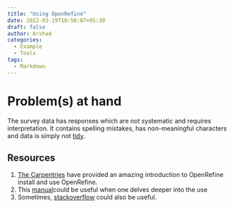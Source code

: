 ```yaml
---
title: "Using OpenRefine"
date: 2022-03-19T10:58:07+05:30
draft: false
author: Arshad
categories:
  - Example
  - Tools
tags:
  - Markdown
---
```


# Problem(s) at hand

The survey data has responses which are not systematic and requires interpretation. It contains spelling mistakes, has non-meaningful characters and data is simply not [tidy](https://r4ds.had.co.nz/tidy-data.html).

## Resources
1. [The Carpentries](https://librarycarpentry.org/lc-open-refine/) have provided an amazing introduction to OpenRefine install and use OpenRefine.
2. This <a href="https://docs.openrefine.org/">manual</a>could be useful when one delves deeper into the use
3. Sometimes, [stackoverflow](https://stackoverflow.com/questions/tagged/openrefine) could also be useful.
